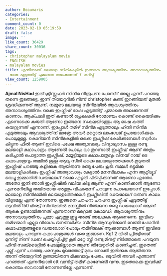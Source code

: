 ```yaml
---
author: Beaumaris
categories:
- Entertainment
comment_count: 0
date: 2023-02-10 05:19:59
draft: false
image: ''
like_count: 36429
share_count: 30036
tags:
- christopher malayalam movie
- ENGLISH
- malayalam movies
title: എന്തിനാണ് മലയാള സിനിമകളിൽ ഇങ്ങനെ ആവശ്യത്തിനും അനാവശ്യത്തിനും ഒക്കെ ഇംഗ്ലീഷ്
  ഭാഷ എടുത്തിട്ട് ചുമ്മാതെ അലക്കുന്നത് ? കുറിപ്പ്
view_count: 1259005
---
```


**Ajmal NisHad** ഇത് ക്രിസ്റ്റഫർ സിനിമ നിരൂപണ പോസ്റ് അല്ല എന്ന് പറഞ്ഞു തന്നെ തുടങ്ങട്ടെ. ഇന്ന് തിയേറ്ററിൽ നിന്ന് christopher കണ്ട് ഇറങ്ങിയത് മുതൽ ശ്രദ്ധിക്കുന്നത് ആണ്. നമ്മുടെ മലയാള സിനിമയിൽ ആവശ്യത്തിനും അനാവശ്യത്തിനും ഒക്കെ ഇംഗ്ലീഷ് ഭാഷ എടുത്തിട്ട് ചുമ്മാതെ അലക്കുന്നത് കാണാം. ആക്ച്വലി ഇത് കണ്ടാൽ പ്രേക്ഷകർ രോമാഞ്ചം കൊണ്ട് കൈയടിക്കും എന്നൊക്കെ കരുതി ആണോ ഇങ്ങനെ സകലയിടത്തും ആ ഭാഷ കുത്തി കയറ്റുന്നത് എന്നാണ്. ഇപ്പോൾ തമിഴ് സിനിമ എടുത്താലും ഹിന്ദി സിനിമ എടുത്താലും ആവശ്യത്തിന് മാത്രേ അവർ മറ്റൊരു ലാംഗ്വേജ് ഉപയോഗിക്കുക പോലുമുള്ളു. കൊറിയൻ സിനിമകളിൽ ഒക്കെ ഇംഗ്ലീഷ് കേൾക്കുമ്പോൾ സ്വർഗം കിട്ടുന്ന ഫീൽ ആണ് ഇവിടെ പക്ഷേ അത്യാവശ്യം വിദ്യാഭ്യാസം ഉള്ള രണ്ടു മലയാളി കഥാപാത്രം ആണേൽ പോലും വാ തുറന്നാൽ ഇംഗ്ലീഷ് ആണ് അതും കടിച്ചാൽ പൊട്ടാത്ത ഇംഗ്ലീഷ്. മമ്മൂട്ടിയുടെ കഥാപാത്രവും വിനയ് റായ് ടെ കഥാപാത്രവും തമ്മിൽ ഉള്ള ആദ്യ സീൻ ഒക്കെ മലയാളത്തേക്കാൾ കൂടുതൽ ഇംഗ്ലീഷ് പറഞ്ഞു കളിക്കുക ആയിരുന്നു രണ്ടു പേരും കൂടി. നമ്മൾ ഒട്ടുമിക്ക മലയാളികൾക്കും ഇംഗ്ലീഷ് അത്യാവശ്യം കേട്ടാൽ മനസിലാകും എന്ന ആറ്റിട്യൂട് വെച്ചു ഇമ്മാതിരി ഡയലോഗ് ഒക്കെ എഴുതി പിടിപ്പിക്കുന്നത് ആണോ എന്തോ. അതോ ഇനി ഞാൻ ഇംഗ്ലീഷിൽ വലിയ കിടു ആണ് എന്ന് കാണിക്കാൻ ആണോ എന്നുമറിയില്ല അമിതമായ അമൃതും വിഷമെന്ന് പറയുന്ന പോലെയാണ് ഇപ്പോൾ. മലയാള സിനിമയിൽ മലയാളത്തേക്കാൾ ഇംഗ്ലീഷിൽ ഡയലോഗ് വരുന്ന കാലം വിദൂരമല്ല എന്ന് തോന്നുന്നു. ഇങ്ങനെ ചറപറാ ചറപറാ ഇംഗ്ലീഷ് എടുത്തിട്ട് ഒടുവിൽ 150 മിനുട്ട് സിനിമയിൽ മനസ്സിൽ നിൽക്കുന്ന രണ്ടു ഡയലോഗ് ആണ് ആകെ ഉണ്ടായിരുന്നത് എന്നതാണ് മറ്റൊരു കോമഡി. ആവശ്യത്തിനും അനാവശ്യത്തിനും ചുമ്മാ എടുത്തു ഇട്ടു അങ്ങ് അലക്കുക ആണെന്നെ. ഇവിടെ തമിഴന്മാർ എല്ലാ വിഭാഗം ജനങ്ങൾക്കും സിനിമ ആസ്വദിക്കാൻ വേണ്ടി ഫോ‍റിൻ കഥാപാത്രങ്ങളുടെ ഡയലോഗ് പോലും തമിഴിലേക് ആക്കുമ്പോൾ ആണ് ഇവിടെ മലയാളം പറയുന്ന കഥാപാത്രങ്ങൾ വരെ ഇങ്ങനെ. Kgf 2 വിൽ പ്രിത്വിരാജ് മുന്നിട്ട് നിന്ന് ഡബ് ചെയ്യിപ്പിച്ചിട്ട് കൂടി മറ്റേ സ്ത്രീ രണ്ടു മിനുട്ട് നിർത്താതെ പറയുന്ന ഹിന്ദി സബ്ടൈറ്റിൽ പോലുമില്ലാതെ ആണ് തിയേറ്ററിൽ കാണിച്ചത്. ഇതെന്ത് പുല്ല് എന്ന് പറഞ്ഞു പരസ്പരം മുഖത്തോട്ട് മുഖം നോക്കി ഇരിക്കുക ആയിരുന്നു. അന്ന് തിയേറ്ററിൽ ഉണ്ടായിരുന്ന മിക്കവാറും പേരും. ഒടുവിൽ അവർ എന്താണ് പറഞ്ഞത് എന്നറിയാൻ ott വന്നിട്ട് തമിഴ് കാണേണ്ടി വന്നു. ഇതൊക്കെ ഇവർക്ക് കൊഞ്ചം ഓവറായി തോന്നുന്നില്ലേ എന്നാണ്.
